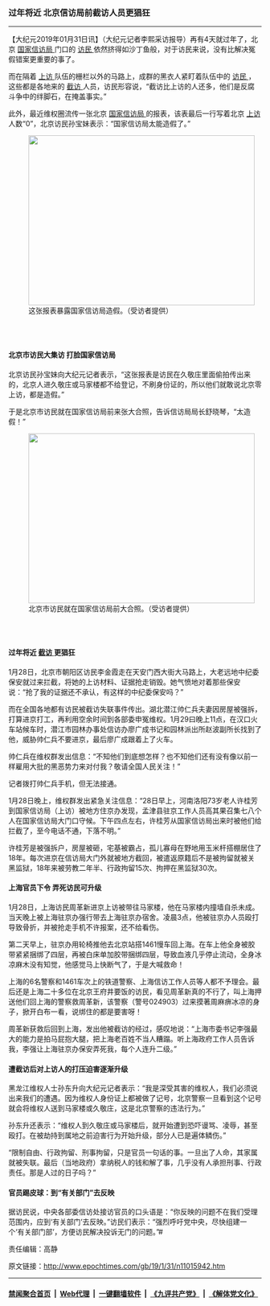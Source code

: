 ### 过年将近 北京信访局前截访人员更猖狂
------------------------

<p>
 【大纪元2019年01月31日讯】（大纪元记者李熙采访报导）再有4天就过年了，北京
 <a href="http://www.epochtimes.com/gb/tag/%E5%9B%BD%E5%AE%B6%E4%BF%A1%E8%AE%BF%E5%B1%80.html">
  国家信访局
 </a>
 门口的
 <a href="http://www.epochtimes.com/gb/tag/%E8%AE%BF%E6%B0%91.html">
  访民
 </a>
 依然挤得如沙丁鱼般，对于访民来说，没有比解决冤假错案更重要的事了。
</p>
<p>
 而在隔着
 <a href="http://www.epochtimes.com/gb/tag/%E4%B8%8A%E8%AE%BF.html">
  上访
 </a>
 队伍的栅栏以外的马路上，成群的黑衣人紧盯着队伍中的
 <a href="http://www.epochtimes.com/gb/tag/%E8%AE%BF%E6%B0%91.html">
  访民
 </a>
 ，这些都是各地来的
 <a href="http://www.epochtimes.com/gb/tag/%E6%88%AA%E8%AE%BF.html">
  截访
 </a>
 人员，访民形容说，“截访比上访的人还多，他们是反腐斗争中的绊脚石，在掩盖事实。”
</p>
<p>
 此外，最近维权圈流传一张北京
 <a href="http://www.epochtimes.com/gb/tag/%E5%9B%BD%E5%AE%B6%E4%BF%A1%E8%AE%BF%E5%B1%80.html">
  国家信访局
 </a>
 的报表，该表最后一行写着北京
 <a href="http://www.epochtimes.com/gb/tag/%E4%B8%8A%E8%AE%BF.html">
  上访
 </a>
 人数“0”，北京访民孙宝妹表示：“国家信访局太能造假了。”
</p>
<figure class="wp-caption aligncenter" id="attachment_11016024" style="width: 450px">
 <a href="http://i.epochtimes.com/assets/uploads/2019/02/S__10059905.jpg">
  <img alt="" class="size-medium wp-image-11016024" height="338" src="http://i.epochtimes.com/assets/uploads/2019/02/S__10059905-450x338.jpg" width="450"/>
 </a>
 <br/><figcaption class="wp-caption-text">
  这张报表暴露国家信访局造假。（受访者提供）
 </figcaption><br/>
</figure><br/>
<h4>
 北京市访民大集访 打脸国家信访局
</h4>
<p>
 北京访民孙宝妹向大纪元记者表示，“这张报表是访民在久敬庄里面偷拍传出来的，北京人进久敬庄或马家楼都不给登记，不刷身份证的，所以他们就敢说北京零上访，都是造假。”
</p>
<p>
 于是北京市访民就在国家信访局前来张大合照，告诉信访局局长舒晓琴，“太造假！”
</p>
<figure class="wp-caption aligncenter" id="attachment_11016030" style="width: 450px">
 <a href="http://i.epochtimes.com/assets/uploads/2019/02/S__10149908.jpg">
  <img alt="" class="size-medium wp-image-11016030" height="338" src="http://i.epochtimes.com/assets/uploads/2019/02/S__10149908-450x338.jpg" width="450"/>
 </a>
 <br/><figcaption class="wp-caption-text">
  北京市访民就在国家信访局前大合照。（受访者提供）
 </figcaption><br/>
</figure><br/>
<div class="video_fit_container">
</div>
<h4>
 过年将近
 <a href="http://www.epochtimes.com/gb/tag/%E6%88%AA%E8%AE%BF.html">
  截访
 </a>
 更猖狂
</h4>
<p>
 1月28日，北京市朝阳区访民李金霞走在天安门西大街大马路上，大老远地中纪委保安就过来拦截，将她的上访材料、证据抢走销毁。她气愤地对着那些保安说：“抢了我的证据还不承认，有这样的中纪委保安吗？”
</p>
<div class="video_fit_container">
</div>
<p>
 而在全国各地都有访民被截访失联事件传出。湖北潜江帅仁兵夫妻因房屋被强拆，打算进京打工，再利用空余时间到各部委申冤维权。1月29曰晚上11点，在汉口火车站候车时，潜江市园林办事处信访办廖广成书记和园林派出所赵波副所长找到了他，威胁帅仁兵不要进京，最后廖广成跟着上了火车。
</p>
<p>
 帅仁兵在维权群发出信息：“不知他们到底想怎样？也不知他们还有没有像以前一样雇用大批的黑恶势力来对付我？敬请全国人民关注！”
</p>
<p>
 记者拨打帅仁兵手机，但无法接通。
</p>
<p>
 1月28日晚上，维权群发出紧急关注信息：“28日早上，河南洛阳73岁老人许桂芳到国家信访局（上访）被地方住京办发现，孟津县驻京工作人员高其果召集七八个人在国家信访局大门口守候。下午四点左右，许桂芳从国家信访局出来时被他们给拦截了，至今电话不通，下落不明。”
</p>
<p>
 许桂芳是被强拆户，房屋被砸，宅基被霸占，孤儿寡母在野地用玉米杆搭棚居住了18年。每次进京在信访局大门外就被地方截回，被遣返原籍后不是被拘留就被关黑监狱，18年来被劳教二年半、行政拘留15次、拘押在黑监狱30次。
</p>
<div class="video_fit_container">
</div>
<h4>
 上海官员下令 弄死访民可升级
</h4>
<p>
 1月28日，上海访民周革新进京上访被带往马家楼，他在马家楼内撞墙自杀未成。当天晚上被上海驻京办强行带去上海驻京办宿舍。凌晨3点，他被驻京办人员殴打导致骨折，并被抢走手机不许报案，还不给看伤。
</p>
<p>
 第二天早上，驻京办用轮椅推他去北京站搭1461慢车回上海。在车上他全身被胶带紧紧捆绑了四层，再被白床单加胶带捆绑四层，导致血液几乎停止流动，全身冰凉麻木没有知觉，他感觉马上快断气了，于是大喊救命！
</p>
<p>
 上海的6名警察和1461车次上的铁道警察、上海信访工作人员等人都不予理会。最后还是上海二十多位在北京王府井要饭的访民，看见周革新真的不行了，叫上海押送他们回上海的警察救周革新，该警察（警号024903）过来摸著周麻痹冰凉的身子，掀开白布一看，说绑住的都是要害呀！
</p>
<p>
 周革新获救后回到上海，发出他被截访的经过，感叹地说：“上海市委书记李强最大的能力是拍马屁抱大腿，把上海老百姓不当人糟蹋。听上海政府工作人员告诉我，李强让上海驻京办保安弄死我，每个人连升二级。”
</p>
<h4>
 遭截访后对上访人的打压迫害逐渐升级
</h4>
<p>
 黑龙江维权人士孙东升向大纪元记者表示：“我是深受其害的维权人，我们必须说出来我们的遭遇。因为维权人身份证上都被做了记号，北京警察一旦看到这个记号就会将维权人送到马家楼或久敬庄，这是北京警察的违法行为。”
</p>
<p>
 孙东升还表示：“维权人到久敬庄或马家楼后，就开始遭到恐吓谩骂、凌辱，甚至殴打。在被劫持到属地之前迫害行为开始升级，部分人已是遍体鳞伤。”
</p>
<p>
 “限制自由、行政拘留、刑事拘留，只是官员一句话的事。一旦出了人命，其家属就被失联。最后（当地政府）拿纳税人的钱和解了事，几乎没有人承担刑事、行政责任。那是人过的日子吗？”
</p>
<h4>
 官员踢皮球：到“有关部门”去反映
</h4>
<p>
 据访民说，中央各部委信访处接访官员的口头语是：“你反映的问题不在我们受理范围内，应到‘有关部门’去反映。”访民们表示：“强烈呼吁党中央，尽快组建一个‘有关部门部’，方便访民解决投诉无门的问题。”#
</p>
<p>
 责任编辑：高静
</p>

原文链接：http://www.epochtimes.com/gb/19/1/31/n11015942.htm


------------------------
#### [禁闻聚合首页](https://github.com/gfw-breaker/banned-news/blob/master/README.md) &nbsp;|&nbsp; [Web代理](https://github.com/gfw-breaker/open-proxy/blob/master/README.md) &nbsp;|&nbsp; [一键翻墙软件](https://github.com/gfw-breaker/nogfw/blob/master/README.md) &nbsp;|&nbsp; [《九评共产党》](https://github.com/gfw-breaker/9ping.md/blob/master/README.md#九评之一评共产党是什么) &nbsp;|&nbsp; [《解体党文化》](https://github.com/gfw-breaker/jtdwh.md/blob/master/README.md#绪论)